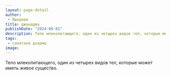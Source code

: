 ```yaml
---
layout: page-detail
author:
 - Яшодеви
title: джанаджа
publishDate: "2024-09-01"
description: Тело млекопитающего, один из четырех видов тел, которые может иметь живое существо.
tags:
 - санатана дхарма
image: 
---
```


Тело млекопитающего, один из четырех видов тел, которые может иметь живое существо.

